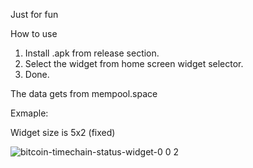 Just for fun

How to use

1. Install .apk from release section.
2. Select the widget from home screen widget selector.
3. Done.

The data gets from mempool.space

Exmaple:

Widget size is 5x2 (fixed)

![bitcoin-timechain-status-widget-0 0 2](https://user-images.githubusercontent.com/1241147/204440828-16f1ebf2-a3c9-4f8d-bbc4-aa8f7210ab21.png)
